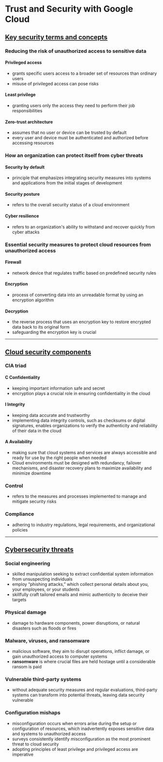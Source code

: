 # Trust and Security with Google Cloud

## [Key security terms and concepts](https://www.youtube.com/watch?v=gUUMKdGGQhY)

### Reducing the risk of unauthorized access to sensitive data

#### Privileged access

- grants specific users access to a broader set of resources than ordinary users
- misuse of privileged access can pose risks

#### Least privilege

- granting users only the access they need to perform their job responsibilities

#### Zero-trust architecture

- assumes that no user or device can be trusted by default
- every user and device must be authenticated and authorized before accessing resources

### How an organization can protect itself from cyber threats

#### Security by default

- principle that emphasizes integrating security measures into systems and applications from the initial stages of development

#### Security posture 

- refers to the overall security status of a cloud environment

#### Cyber resilience 

- refers to an organization's ability to withstand and recover quickly from cyber attacks

### Essential security measures to protect cloud resources from unauthorized access

#### Firewall 

- network device that regulates traffic based on predefined security rules

#### Encryption

- process of converting data into an unreadable format by using an encryption algorithm

#### Decryption

- the reverse process that uses an encryption key to restore encrypted data back to its original form
- safeguarding the encryption key is crucial

-----

## [Cloud security components](https://www.youtube.com/watch?v=b2hMWU2D268)

### CIA triad

#### C Confidentiality

- keeping important information safe and secret
- encryption plays a crucial role in ensuring confidentiality in the cloud

#### I Integrity

- keeping data accurate and trustworthy
- implementing data integrity controls, such as checksums or digital signatures, enables organizations to verify the authenticity and reliability of their data in the cloud

#### A Availability

- making sure that cloud systems and services are always accessible and ready for use by the right people when needed
- Cloud environments must be designed with redundancy, failover mechanisms, and disaster recovery plans to maximize availability and minimize downtime

### Control 

- refers to the measures and processes implemented to manage and mitigate security risks

### Compliance

- adhering to industry regulations, legal requirements, and organizational policies

----

## [Cybersecurity threats](https://www.youtube.com/watch?v=KLRvrLjCOsc)

### Social engineering

- skilled manipulation seeking to extract confidential system information from unsuspecting individuals
- employ “phishing attacks,” which collect personal details about you, your employees, or your students 
- skillfully craft tailored emails and mimic authenticity to deceive their targets

### Physical damage

- damage to hardware components, power disruptions, or natural disasters such as floods or fires

### Malware, viruses, and ransomware

- malicious software, they aim to disrupt operations, inflict damage, or gain unauthorized access to computer systems
- **ransomware** is where crucial files are held hostage until a considerable ransom is paid

### Vulnerable third-party systems

- without adequate security measures and regular evaluations, third-party systems can transform into potential threats, leaving data security vulnerable

### Configuration mishaps

- misconfiguration occurs when errors arise during the setup or configuration of resources, which inadvertently exposes sensitive data and systems to unauthorized access
- surveys consistently identify misconfiguration as the most prominent threat to cloud security
- adopting principles of least privilege and privileged access are imperative